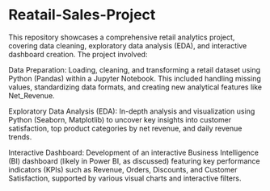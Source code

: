 # Reatail-Sales-Project
This repository showcases a comprehensive retail analytics project, covering data cleaning, exploratory data analysis (EDA), and interactive dashboard creation. The project involved:

Data Preparation: Loading, cleaning, and transforming a retail dataset using Python (Pandas) within a Jupyter Notebook. This included handling missing values, standardizing data formats, and creating new analytical features like Net_Revenue.

Exploratory Data Analysis (EDA): In-depth analysis and visualization using Python (Seaborn, Matplotlib) to uncover key insights into customer satisfaction, top product categories by net revenue, and daily revenue trends.

Interactive Dashboard: Development of an interactive Business Intelligence (BI) dashboard (likely in Power BI, as discussed) featuring key performance indicators (KPIs) such as Revenue, Orders, Discounts, and Customer Satisfaction, supported by various visual charts and interactive filters.
